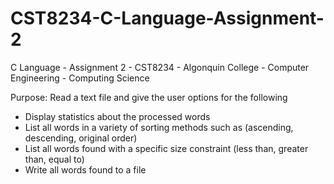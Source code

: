 # CST8234-C-Language-Assignment-2
C Language - Assignment 2 - CST8234 - Algonquin College - Computer Engineering - Computing Science

Purpose: Read a text file and give the user options for the following

-  Display statistics about the processed words
-  List all words in a variety of sorting methods such as (ascending, descending, original order)
-  List all words found with a specific size constraint (less than, greater than, equal to)
-  Write all words found to a file
